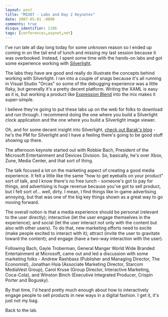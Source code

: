 ```yaml
---
layout: post
title: "MIX07 - Labs and Day 2 Keynotes"
date: 2007-05-01 -0800
comments: true
disqus_identifier: 1196
tags: [conferences,aspnet,net]
---
```

I've run late all day long today for some unknown reason so I ended up
coming in on the tail end of lunch and missing my last session because
it was overbooked. Instead, I spent some time with the hands-on labs and
got some experience working with
[Silverlight](http://www.silverlight.net).

 The labs they have are good and really do illustrate the concepts
behind working with Silverlight. I ran into a couple of snags because
it's all running in Visual Studio "Orcas" so some of the debugging
experience was a little flaky, but generally it's a pretty decent
platform. Writing the XAML is easy as it is, but working a product like
[Expression
Blend](http://www.microsoft.com/Expression/products/overview.aspx?key=blend)
into the mix makes it super-simple.

 I believe they're going to put these labs up on the web for folks to
download and run through. I recommend doing the one where you build a
Silverlight clock application and the one where you build a Silverlight
image viewer.

 Oh, and for some decent insight into Silverlight, [check out Barak's
blog](http://blogs.msdn.com/bardak/) - he's the PM for Silverlight and I
have a feeling there's going to be good stuff showing up there.

 The afternoon keynote started out with Robbie Bach, President of the
Microsoft Entertainment and Devices Division. So, basically, he's over
Xbox, Zune, Media Center, and that sort of thing.

 The talk focused a lot on the marketing aspect of creating a good media
experience. It felt a little like the same "how to get eyeballs on your
product" sort of talk, and I know there's no free lunch - someone's got
to pay for things, and advertising is huge revenue because you've got to
sell product, but I felt sort of... well, dirty. I mean, I find things
like in-game advertising annoying, but that was one of the big key
things shown as a great way to go moving forward.

 The overall notion is that a media experience should be personal
(relevant to the user directly); interactive (let the user engage
themselves in the experience); and social (let the user interact not
only with the content but also with other users). To do that, new
marketing efforts need to excite (make people excited to interact with
it); attract (invite the user to gravitate toward the content); and
engage (have a two-way interaction with the user).

 Following Bach, Gayle Troberman, General Manger World Wide Branded
Entertainment at Microsoft, came out and led a discussion with some
marketing folks - Andrew Rashbass (Publisher and Managing Director, The
Economist), Jonathan Hsia (Associate Marketing Director, Starcom
MediaVest Group), Carol Kruse (Group Director, Interactive Marketing,
Coca-Cola), and Winston Binch (Executive Integrated Producer, Crispin
Porter and Bogusky).

 By that time, I'd heard pretty much enough about how to interactively
engage people to sell products in new ways in a digital fashion. I get
it, it's just not my bag.

 Back to the lab.
